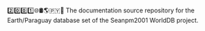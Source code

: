 2️⃣️0️⃣️0️⃣️1️⃣️🌐️🛢️🌎️🇵🇾️📖️ The documentation source repository for the Earth/Paraguay database set of the Seanpm2001 WorldDB project. 
